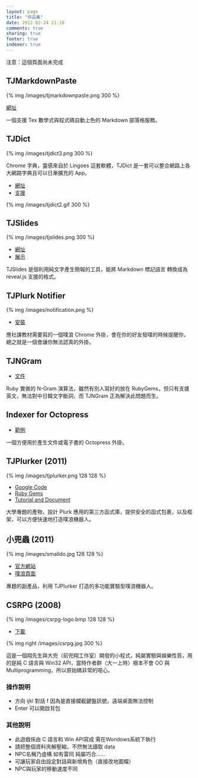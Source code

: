```yaml
---
layout: page
title: "作品集"
date: 2012-02-24 21:18
comments: true
sharing: true
footer: true
indexer: true
---
```


注意：這個頁面尚未完成

## TJMarkdownPaste

{% img /images/tjmarkdownpaste.png 300 %}

[網址](http://tj-markdown-paste.herokuapp.com/)

一個支援 Tex 數學式與程式碼自動上色的 Markdown 部落格服務。

## TJDict

{% img /images/tjdict3.png 300 %}

Chrome 字典，靈感來自於 Lingoes 這套軟體，TJDict 是一套可以整合網路上各大網路字典且可以日漸擴充的 App。

*   [網址](http://chrome.google.com/webstore/detail/caafmojgjlbflohillejdmnghkpcjjpp)
*   [支援](https://github.com/tonytonyjan/TJDict/issues?state=open)

{% img /images/tjdict2.gif 300 %}

## TJSlides

{% img /images/tjslides.png 300 %}

*   [網址](http://tjslides.herokuapp.com)
*   [展示](http://tjslides.herokuapp.com/slides/2/present)

TJSlides 是個利用純文字產生簡報的工具，能將 Markdown 標記語言 轉換成為 reveal.js 支援的格式。

## TJPlurk Notifier

{% img /images/notification.png %}

*   [安裝](/downloads/tjplurk-notifier.crx)

應社課教材需要寫的一個噗浪 Chrome 外掛，會在你的好友發噗的時候提醒你，總之就是一個會讓你無法認真的外掛。

## TJNGram

*    [文件](/blog/tjngram)

Ruby 實做的 N-Gram 演算法，雖然有別人寫好的放在 RubyGems，但只有支援英文，無法對中日韓文字斷詞，而 TJNGram 正為解決此問題而生。

## Indexer for Octopress

*   [範例](/blog/octopress-indexer)

一個方便用於產生文件或電子書的 Octopress 外掛。

## TJPlurker (2011)

{% img /images/tjplurker.png 128 128 %}

*   [Google Code](http://code.google.com/p/tjplurker/)
*   [Ruby Gems](https://rubygems.org/gems/tjplurker)
*   [Tutorial and Document](http://tjplurker.googlecode.com/hg/doc/index.html)

大學專題的產物，設計 Plurk 應用的第三方函式庫，提供安全的函式包裹，以及框架，可以方便快速地打造噗浪機器人。

## 小兜蟲 (2011)

{% img /images/smalldo.jpg 128 128 %}

*   [官方網站](http://cssula.nba.nctu.edu.tw:1123/)
*   [噗浪頁面](http://www.plurk.com/tonyjan)

專題的副產品，利用 TJPlurker 打造的多功能實驗型噗浪機器人。

## CSRPG (2008)

{% img /images/csrpg-logo.bmp 128 128 %}

* [下載](/downloads/CSRPG-2-14.zip)

{% img right /images/csrpg.jpg 300 %}

這是一個翔先生與大兜（前兜翔工作室）開發的小程式，純屬實驗與娛樂性質，用的是純 C 語言與 Win32 API，當時作者群（大一上時）根本不會 OO 與 Multiprogramming，所以原始碼非常的噁心。

### 操作說明
*   方向 ijkl 對話 f 因為是直接攔截鍵盤訊號，遠端桌面無法控制
*   Enter 可以開啟背包

### 其他說明
*   此遊戲係由 C 語言和 Win API寫成 需在Wondows系統下執行
*   請把整個資料夾解壓縮，不然無法讀取 data
*   NPC名稱乃虛構 如有雷同 純屬巧合……
*   可讓玩家自由設定對話與新增角色（直接改地圖檔）
*   NPC與玩家的移動速度不同